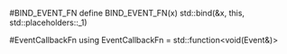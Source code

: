 #BIND_EVENT_FN
define BIND_EVENT_FN(x) std::bind(&x, this, std::placeholders::_1)

#EventCallbackFn
using EventCallbackFn = std::function<void(Event&)>